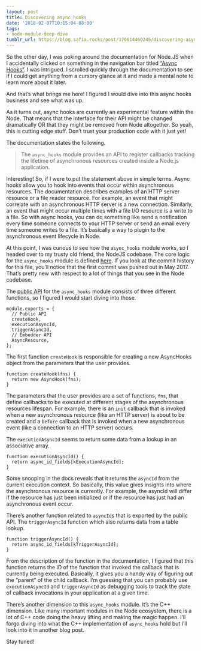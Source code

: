 ```yaml
---
layout: post
title: Discovering async hooks
date: '2018-02-07T10:15:04-08:00'
tags:
- node-module-deep-dive
tumblr_url: https://blog.safia.rocks/post/170614460245/discovering-async-hooks
---
```

So the other day, I was poking around the documentation for Node.JS when I accidentally clicked on something in the navigation bar titled [“Async Hooks”](https://nodejs.org/dist/latest-v9.x/docs/api/async_hooks.html). I was intrigued. I scrolled quickly through the documentation to see if I could get anything from a cursory glance at it and made a mental note to learn more about it later.

And that’s what brings me here! I figured I would dive into this async hooks business and see what was up.

As it turns out, async hooks are currently an experimental feature within the Node. That means that the interface for their API might be changed dramatically OR that they might be removed from Node altogether. So yeah, this is cutting edge stuff. Don’t trust your production code with it just yet!

The documentation states the following.

> The `async_hooks` module provides an API to register callbacks tracking the lifetime of asynchronous resources created inside a Node.js application.

Interesting! So, if I were to put the statement above in simple terms. Async hooks allow you to hook into events that occur within asynchronous resources. The documentation describes examples of an HTTP server resource or a file reader resource. For example, an event that might correlate with an asynchronous HTTP server is a new connection. Similarly, an event that might occur multiple times with a file I/O resource is a write to a file. So with async hooks, you can do something like send a notification every time someone connects to your HTTP server or send an email every time someone writes to a file. It’s basically a way to plugin to the asynchronous event lifecycle in Node.

At this point, I was curious to see how the `async_hooks` module works, so I headed over to my trusty old friend, the NodeJS codebase. The core logic for the `async_hooks` module is defined [here](https://github.com/nodejs/node/blob/bff5d5b8f0c462880ef63a396d8912d5188bbd31/lib/async_hooks.js). If you look at the commit history for this file, you’ll notice that the first commit was pushed out in May 2017. That’s pretty new with respect to a lot of things that you see in the Node codebase.

The [public API](https://github.com/nodejs/node/blob/bff5d5b8f0c462880ef63a396d8912d5188bbd31/lib/async_hooks.js#L205-L208) for the `async_hooks` module consists of three different functions, so I figured I would start diving into those.

    module.exports = {
      // Public API
      createHook,
      executionAsyncId,
      triggerAsyncId,
      // Embedder API
      AsyncResource,
    };

The first function `createHook` is responsible for creating a new AsyncHooks object from the parameters that the user provides.

    function createHook(fns) {
      return new AsyncHook(fns);
    }

The parameters that the user provides are a set of functions, `fns`, that define callbacks to be executed at different stages of the asynchronous resources lifespan. For example, there is an `init` callback that is invoked when a new asynchronous resource (like an HTTP server) is about to be created and a `before` callback that is invoked when a new asynchronous event (like a connection to an HTTP server) occurs.

The `executionAsyncId` seems to return some data from a lookup in an associative array.

    function executionAsyncId() {
      return async_id_fields[kExecutionAsyncId];
    }

Some snooping in the docs reveals that it returns the `asyncId` from the current execution context. So basically, this value gives insights into where the asynchronous resource is currently. For example, the asyncId will differ if the resource has just been initialized or if the resource has just had an asynchronous event occur.

There’s another function related to `asyncId`s that is exported by the public API. The `triggerAsyncId` function which also returns data from a table lookup.

    function triggerAsyncId() {
      return async_id_fields[kTriggerAsyncId];
    }

From the description of the function in the documentation, I figured that this function returns the ID of the function that invoked the callback that is currently being executed. Basically, it gives you a handy way of figuring out the “parent” of the child callback. I’m guessing that you can probably use `executionAsyncId` and `triggerAsyncId` as debugging tools to track the state of callback invocations in your application at a given time.

There’s another dimension to this `async_hooks` module. It’s the C++ dimension. Like many important modules in the Node ecosystem, there is a lot of C++ code doing the heavy lifting and making the magic happen. I’ll forgo diving into what the C++ implementation of `async_hooks` hold but I’ll look into it in another blog post.

Stay tuned!

